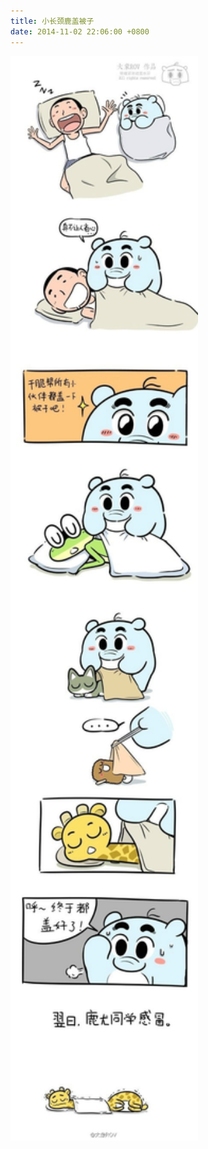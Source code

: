 ```yaml
---
title: 小长颈鹿盖被子
date: 2014-11-02 22:06:00 +0800
---
```


<p class="text-center">
    <img src="/images/dada/2014/changjinglu_beizi.jpg" width="300px"/>
</p>
